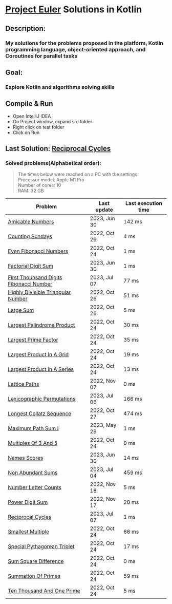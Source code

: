 # [Project Euler](https://projecteuler.net) Solutions in Kotlin

## Description:
### My solutions for the problems proposed in the platform, Kotlin programming language, object-oriented approach, and Coroutines for parallel tasks

## Goal:
### Explore Kotlin and algorithms solving skills

## Compile & Run
- Open IntelliJ IDEA
- On Project window, expand src folder
- Right click on test folder
- Click on Run

## Last Solution: [Reciprocal Cycles](src/main/kotlin/ReciprocalCycles.kt)

### Solved problems(Alphabetical order):

> The times below were reached on a PC with the settings: <br/>
> Processor model: Apple M1 Pro<br/>
> Number of cores: 10<br/>
> RAM: 32 GB<br/>

| Problem                                                                                           | Last update  | Last execution time |
|---------------------------------------------------------------------------------------------------|--------------|---------------------|
| [Amicable Numbers](src/main/kotlin/AmicableNumbers.kt)                                            | 2023, Jun 30 | 142 ms              |
| [Counting Sundays](src/main/kotlin/CountingSundays.kt)                                            | 2022, Oct 26 | 4 ms                |
| [Even Fibonacci Numbers](src/main/kotlin/EvenFibonacciNumbers.kt)                                 | 2022, Oct 24 | 1 ms                |
| [Factorial Digit Sum](src/main/kotlin/FactorialDigitSum.kt)                                       | 2023, Jun 30 | 1 ms                |
| [First Thounsand Digits Fibonacci Number](src/main/kotlin/FirstThounsandDigitsFibonacciNumber.kt) | 2023, Jul 07 | 77 ms               |
| [Highly Divisible Triangular Number](src/main/kotlin/HighlyDivisibleTriangularNumber.kt)          | 2022, Oct 26 | 51 ms               |
| [Large Sum](src/main/kotlin/LargeSum.kt)                                                          | 2022, Oct 26 | 5 ms                |
| [Largest Palindrome Product](src/main/kotlin/LargestPalindromeProduct.kt)                         | 2022, Oct 24 | 30 ms               |
| [Largest Prime Factor](src/main/kotlin/LargestPrimeFactor.kt)                                     | 2022, Oct 24 | 35 ms               |
| [Largest Product In A Grid](src/main/kotlin/LargestProductInAGrid.kt)                             | 2022, Oct 24 | 19 ms               |
| [Largest Product In A Series](src/main/kotlin/LargestProductInASeries.kt)                         | 2022, Oct 24 | 13 ms               |
| [Lattice Paths](src/main/kotlin/LatticePaths.kt)                                                  | 2022, Nov 07 | 0 ms                |
| [Lexicographic Permutations](src/main/kotlin/LexicographicPermutations.kt)                        | 2023, Jul 06 | 166 ms              |
| [Longest Collatz Sequence](src/main/kotlin/LongestCollatzSequence.kt)                             | 2022, Oct 27 | 474 ms              |
| [Maximum Path Sum I](src/main/kotlin/MaximumPathSumI.kt)                                          | 2023, May 29 | 1 ms                |
| [Multiples Of 3 And 5](src/main/kotlin/MultiplesOf3And5.kt)                                       | 2022, Oct 24 | 0 ms                |
| [Names Scores](src/main/kotlin/NamesScores.kt)                                                    | 2023, Jun 30 | 14 ms               |
| [Non Abundant Sums](src/main/kotlin/NonAbundantSums.kt)                                           | 2023, Jul 04 | 459 ms              |
| [Number Letter Counts](src/main/kotlin/NumberLetterCounts.kt)                                     | 2022, Nov 18 | 5 ms                |
| [Power Digit Sum](src/main/kotlin/PowerDigitSum.kt)                                               | 2022, Nov 17 | 20 ms               |
| [Reciprocal Cycles](src/main/kotlin/ReciprocalCycles.kt)                                          | 2023, Jul 07 | 1 ms                |
| [Smallest Multiple](src/main/kotlin/SmallestMultiple.kt)                                          | 2022, Oct 24 | 66 ms               |
| [Special Pythagorean Triplet](src/main/kotlin/SpecialPythagoreanTriplet.kt)                       | 2022, Oct 24 | 17 ms               |
| [Sum Square Difference](src/main/kotlin/SumSquareDifference.kt)                                   | 2022, Oct 24 | 0 ms                |
| [Summation Of Primes](src/main/kotlin/SummationOfPrimes.kt)                                       | 2022, Oct 24 | 59 ms               |
| [Ten Thousand And One Prime](src/main/kotlin/TenThousandAndOnePrime.kt)                           | 2022, Oct 24 | 5 ms                |

